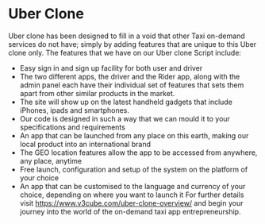 Uber Clone
=================
Uber clone has been designed to fill in a void that other Taxi on-demand services do not have; simply by adding features that are unique to this Uber clone only. The features that we have on our Uber clone Script include:
-    Easy sign in and sign up facility for both user and driver
-    The two different apps, the driver and the Rider app, along with the admin panel each have their individual set of features that sets them apart from other similar products in the market. 
-    The site will show up on the latest handheld gadgets that include iPhones, ipads and smartphones. 
-    Our code is designed in such a way that we can mould it to your specifications and requirements
-    An app that can be launched from any place on this earth, making our local product into an international brand
-    The GEO location features allow the app to be accessed from anywhere, any place, anytime
-    Free launch, configuration and setup of the system on the platform of your choice
-    An app that can be customised to the language and currency of your choice, depending on where you want to launch it
For further details visit https://www.v3cube.com/uber-clone-overview/ and begin your journey into the world of the on-demand taxi app entrepreneurship.
